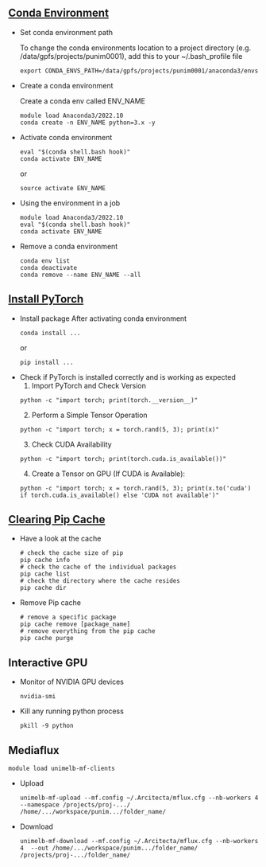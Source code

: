 
## [Conda Environment](https://dashboard.hpc.unimelb.edu.au/software/anaconda/)

- Set conda environment path 

  To change the conda environments location to a project directory (e.g. /data/gpfs/projects/punim0001), add this to your ~/.bash_profile file
  ```
  export CONDA_ENVS_PATH=/data/gpfs/projects/punim0001/anaconda3/envs
  ```
- Create a conda environment
  
  Create a conda env called ENV_NAME
  ```
  module load Anaconda3/2022.10
  conda create -n ENV_NAME python=3.x -y
  ```
- Activate conda environment
  ```
  eval "$(conda shell.bash hook)"
  conda activate ENV_NAME
  ```
  or
  ```
  source activate ENV_NAME
  ```
- Using the environment in a job
  ```
  module load Anaconda3/2022.10
  eval "$(conda shell.bash hook)"
  conda activate ENV_NAME
  ```
- Remove a conda environment
  ```
  conda env list
  conda deactivate
  conda remove --name ENV_NAME --all
  ```
## [Install PyTorch](https://pytorch.org/)
- Install package
  After activating conda environment
  ```
  conda install ...
  ```
  or
  ```
  pip install ...
  ```
- Check if PyTorch is installed correctly and is working as expected
  1. Import PyTorch and Check Version
  ```
  python -c "import torch; print(torch.__version__)"
  ```
  2. Perform a Simple Tensor Operation
  ```
  python -c "import torch; x = torch.rand(5, 3); print(x)"
  ```
  3. Check CUDA Availability
  ```
  python -c "import torch; print(torch.cuda.is_available())"
  ```
  4. Create a Tensor on GPU (If CUDA is Available):
  ```
  python -c "import torch; x = torch.rand(5, 3); print(x.to('cuda') if torch.cuda.is_available() else 'CUDA not available')"
  ```

## [Clearing Pip Cache](https://linuxhandbook.com/clear-pip-cache/)

- Have a look at the cache
  ```
  # check the cache size of pip
  pip cache info
  # check the cache of the individual packages
  pip cache list
  # check the directory where the cache resides
  pip cache dir
  ```
- Remove Pip cache
  ```
  # remove a specific package
  pip cache remove [package_name]
  # remove everything from the pip cache
  pip cache purge 
  ```
## Interactive GPU
- Monitor of NVIDIA GPU devices
  ```
  nvidia-smi
  ```
- Kill any running python process
  ```
  pkill -9 python
  ```

## Mediaflux
  ```
  module load unimelb-mf-clients
  ```
- Upload
  ```
  unimelb-mf-upload --mf.config ~/.Arcitecta/mflux.cfg --nb-workers 4  --namespace /projects/proj-.../ /home/.../workspace/punim.../folder_name/
  ```
- Download
  ```
  unimelb-mf-download --mf.config ~/.Arcitecta/mflux.cfg --nb-workers 4  --out /home/.../workspace/punim.../folder_name/  /projects/proj-.../folder_name/
  ```
